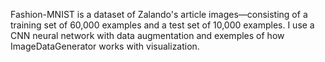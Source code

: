 Fashion-MNIST is a dataset of Zalando's article images—consisting of a training set of 60,000 examples and a test set of 10,000 examples.
I use a CNN neural network with data augmentation and exemples of how ImageDataGenerator works with visualization.
